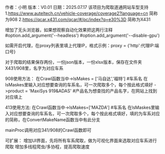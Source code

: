 作者：小明
版本：V0.01
日期：2025.07.17
该项目为爬取道通网站车型支持
1.https://www.auteltech.cn/vehicle-coverage/coverage2?language=cn	简称为908
2.https://qcar.x431.com/qcar/#/pc/index?q=e30%3D					简称为X431

增加了无头浏览器，如果想观察自动化效果把这两行注释
#option.add_argument('--headless')
#option.add_argument('--disable-gpu')

如需开启代理，在proxy列表里填上代理IP，格式示例：proxy = {'http':代理IP:端口号}

对于爬取的结果保存两份，一份json版本，一份xlsx版本，保存在文件夹X431/908里，名字为对应车系

908使用方法：
在Crawl函数当中->lsMakes = ['马自达','福特']	#车系名
在lsMaskes里输入对应想要查询的车系名，可一次爬取多个，每个按此格式填好
->product = 'MaxiSys 919&ADAS'	#产品名为想查找的产品名字，在网站上找到对应填上

413使用方法:
在Crawl函数当中->lsMakes=['MAZDA']	#车系名
在lsMaskes里输入对应想要查询的车系名，可一次爬取多个，每个按此格式填好，填的为车系对应的简称，在ConvertMakeName函数当中有此分支

mainProc调用对应341/908的Crawl函数即可


可扩展：
增加UI界面，先将所有车系爬取，做为可视化界面来选取对应车系进行爬取
增加多线程爬虫/多协程，提高爬取速度
